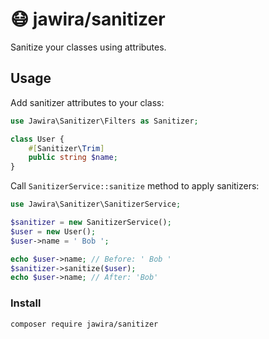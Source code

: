 # 😷 jawira/sanitizer

Sanitize your classes using attributes.

## Usage

Add sanitizer attributes to your class:

```php
use Jawira\Sanitizer\Filters as Sanitizer;

class User {
    #[Sanitizer\Trim]
    public string $name;
}
```

Call `SanitizerService::sanitize` method to apply sanitizers:

```php
use Jawira\Sanitizer\SanitizerService;

$sanitizer = new SanitizerService();
$user = new User();
$user->name = ' Bob ';

echo $user->name; // Before: ' Bob '
$sanitizer->sanitize($user);
echo $user->name; // After: 'Bob'
```

### Install

```console
composer require jawira/sanitizer
```


